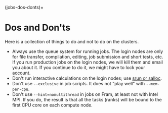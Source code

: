 (jobs-dos-donts)=
# Dos and Don'ts

Here is a collection of things to do and not to do on the clusters.

- Always use the queue system for running jobs.  The login nodes are
  only for file transfer, compilation, editing, job submission and
  short tests, etc. If you run production jobs on the login nodes, we
  will kill them and email you about it.  If you continue to do it, we
  might have to lock your account.
- Don't run interactive calculations on the login nodes; use [srun or
  salloc](interactive_jobs.md).
- Don't use `--exclusive` in job scripts.  It does not "play well"
  with `--mem-per-cpu`.
- Don't use `--hint=nomultithread` in jobs on Fram, at least not with
  Intel MPI.  If you do, the result is that all the tasks (ranks) will
  be bound to the first CPU core on each compute node.
